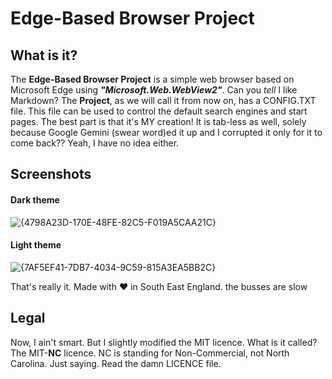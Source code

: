 # Edge-Based Browser Project
## What is it?
The **Edge-Based Browser Project** is a simple web browser based on Microsoft Edge using ***"Microsoft.Web.WebView2"***. Can you *tell* I like Markdown?
The **Project**, as we will call it from now on, has a CONFIG.TXT file. This file can be used to control the default search engines and start pages. 
The best part is that it's MY creation!
It is tab-less as well, solely because Google Gemini (swear word)ed it up and I corrupted it only for it to come back?? Yeah, I have no idea either.

## Screenshots
#### Dark theme
![{4798A23D-170E-48FE-82C5-F019A5CAA21C}](https://github.com/user-attachments/assets/2631c097-ab67-4735-814b-5aeaa722d266)

#### Light theme
![{7AF5EF41-7DB7-4034-9C59-815A3EA5BB2C}](https://github.com/user-attachments/assets/a2e37517-473a-410a-b964-4cae548eec3a)

That's really it.
Made with ♥ in South East England. the busses are slow

## Legal
Now, I ain't smart. But I slightly modified the MIT licence. What is it called? The MIT-**NC** licence. NC is standing for Non-Commercial, not North Carolina. Just saying.
Read the damn LICENCE file.

